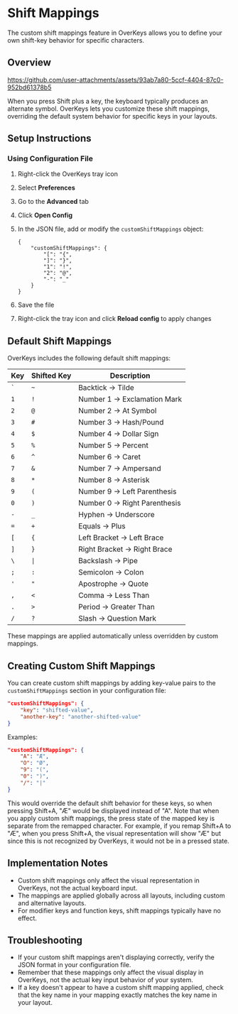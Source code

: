 # Shift Mappings

The custom shift mappings feature in OverKeys allows you to define your own shift-key behavior for specific characters.

## Overview

<https://github.com/user-attachments/assets/93ab7a80-5ccf-4404-87c0-952bd61378b5>

When you press Shift plus a key, the keyboard typically produces an alternate symbol. OverKeys lets you customize these shift mappings, overriding the default system behavior for specific keys in your layouts.

## Setup Instructions

### Using Configuration File

1. Right-click the OverKeys tray icon
2. Select **Preferences**
3. Go to the **Advanced** tab
4. Click **Open Config**
5. In the JSON file, add or modify the `customShiftMappings` object:

    ```jsonc
    {
        "customShiftMappings": {
            "[": "{",
            "]": "}",
            "1": "!",
            "2": "@",
            "-": "_"
        }
    }
    ```

6. Save the file
7. Right-click the tray icon and click **Reload config** to apply changes

## Default Shift Mappings

OverKeys includes the following default shift mappings:

| Key     | Shifted Key | Description                  |
| ------- | ----------- | ---------------------------- |
| `` ` `` | `~`         | Backtick → Tilde             |
| `1`     | `!`         | Number 1 → Exclamation Mark  |
| `2`     | `@`         | Number 2 → At Symbol         |
| `3`     | `#`         | Number 3 → Hash/Pound        |
| `4`     | `$`         | Number 4 → Dollar Sign       |
| `5`     | `%`         | Number 5 → Percent           |
| `6`     | `^`         | Number 6 → Caret             |
| `7`     | `&`         | Number 7 → Ampersand         |
| `8`     | `*`         | Number 8 → Asterisk          |
| `9`     | `(`         | Number 9 → Left Parenthesis  |
| `0`     | `)`         | Number 0 → Right Parenthesis |
| `-`     | `_`         | Hyphen → Underscore          |
| `=`     | `+`         | Equals → Plus                |
| `[`     | `{`         | Left Bracket → Left Brace    |
| `]`     | `}`         | Right Bracket → Right Brace  |
| `\`     | `\|`        | Backslash → Pipe             |
| `;`     | `:`         | Semicolon → Colon            |
| `'`     | `"`         | Apostrophe → Quote           |
| `,`     | `<`         | Comma → Less Than            |
| `.`     | `>`         | Period → Greater Than        |
| `/`     | `?`         | Slash → Question Mark        |

These mappings are applied automatically unless overridden by custom mappings.

## Creating Custom Shift Mappings

You can create custom shift mappings by adding key-value pairs to the `customShiftMappings` section in your configuration file:

```json
"customShiftMappings": {
    "key": "shifted-value",
    "another-key": "another-shifted-value"
}
```

Examples:

```json
"customShiftMappings": {
    "A": "Æ",
    "O": "Ø",
    "9": "(",
    "0": ")",
    "/": "|"
}
```

This would override the default shift behavior for these keys, so when pressing Shift+A, "Æ" would be displayed instead of "A".
Note that when you apply custom shift mappings, the press state of the mapped key is separate from the remapped character. For example, if you remap Shift+A to "Æ", when you press Shift+A, the visual representation will show "Æ" but since this is not recognized by OverKeys, it would not be in a pressed state.

## Implementation Notes

- Custom shift mappings only affect the visual representation in OverKeys, not the actual keyboard input.
- The mappings are applied globally across all layouts, including custom and alternative layouts.
- For modifier keys and function keys, shift mappings typically have no effect.

## Troubleshooting

- If your custom shift mappings aren't displaying correctly, verify the JSON format in your configuration file.
- Remember that these mappings only affect the visual display in OverKeys, not the actual key input behavior of your system.
- If a key doesn't appear to have a custom shift mapping applied, check that the key name in your mapping exactly matches the key name in your layout.
